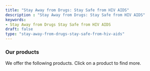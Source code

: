 ```yaml
---
title: "Stay Away from Drugs: Stay Safe from HIV AIDS"
description : "Stay Away from Drugs: Stay Safe from HIV AIDS" 
keywords:
- Stay Away from Drugs Stay Safe from HIV AIDS 
draft: false
type: "stay-away-from-drugs-stay-safe-from-hiv-aids"
---
```


### Our products

We offer the following products. Click on a product to find more.